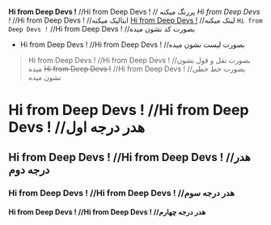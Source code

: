 **Hi from Deep Devs !**    //Hi from Deep Devs !  // پررنگ میکنه
_Hi from Deep Devs !_      //Hi from Deep Devs !  //ایتالیک میکنه
[Hi from Deep Devs !](https://t.me/DeepDevs)      //لینک میکنه
`Hi from Deep Devs !`      //Hi from Deep Devs !  //بصورت کد نشون میده
- Hi from Deep Devs !      //Hi from Deep Devs !  //بصورت لیست نشون میده
> Hi from Deep Devs !      //Hi from Deep Devs !  //بصورت نقل و قول نشون میده
 ~~Hi from Deep Devs !~~     //Hi from Deep Devs !  //بصورت خط خطی نشون میده
 # Hi from Deep Devs !       //Hi from Deep Devs !  //هدر درجه اول
 ## Hi from Deep Devs !      //Hi from Deep Devs !  //هدر درجه دوم
 ### Hi from Deep Devs !     //Hi from Deep Devs !  //هدر درجه سوم
#### Hi from Deep Devs !    //Hi from Deep Devs !   //هدر درجه چهارم
